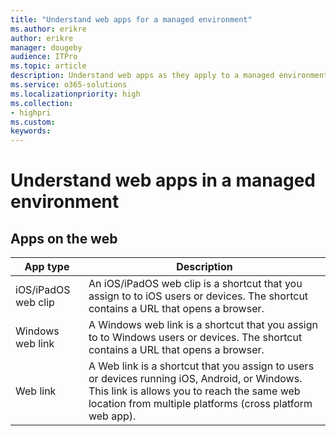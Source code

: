 ```yaml
---
title: "Understand web apps for a managed environment"
ms.author: erikre
author: erikre
manager: dougeby
audience: ITPro
ms.topic: article
description: Understand web apps as they apply to a managed environment.
ms.service: o365-solutions
ms.localizationpriority: high
ms.collection:
- highpri
ms.custom:
keywords:
---
```


# Understand web apps in a managed environment

## Apps on the web



| App type | Description |
|---|---|
| iOS/iPadOS web clip | An iOS/iPadOS web clip is a shortcut that you assign to to iOS users or devices. The shortcut contains a URL that opens a browser. |
| Windows web link | A Windows web link is a shortcut that you assign to to Windows users or devices. The shortcut contains a URL that opens a browser. |
| Web link | A Web link is a shortcut that you assign to users or devices running iOS, Android, or Windows. This link is allows you to reach the same web location from multiple platforms (cross platform web app). |
